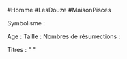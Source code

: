 #Homme #LesDouze #MaisonPisces

Symbolisme : 

Age :
Taille :
Nombres de résurrections :

Titres : 
"
"

